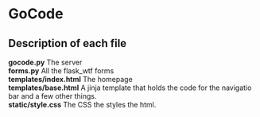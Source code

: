 # GoCode
## Description of each file
**gocode.py** The server  
**forms.py** All the flask_wtf forms  
**templates/index.html** The homepage  
**templates/base.html** A jinja template that holds the code for the navigatio bar and a few other things.  
**static/style.css** The CSS the styles the html.  
